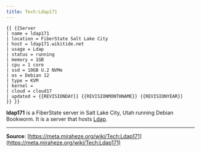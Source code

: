 ```yaml
---
title: Tech:Ldap171
---
```


```
{{ {{Server
| name = ldap171
| location = FiberState Salt Lake City
| host = ldap171.wikitide.net
| usage = Ldap
| status = running
| memory = 1GB
| cpu = 1 core
| ssd = 10GB U.2 NVMe
| os = Debian 12
| type = KVM
| kernel =
| cloud = cloud17
| updated = {{REVISIONDAY}} {{REVISIONMONTHNAME}} {{REVISIONYEAR}}
}} }}
```

**ldap171** is a FiberState server in Salt Lake City, Utah running Debian Bookworm. It is a server that hosts [Ldap](/tech-docs/techldap.md).

----
**Source**: [https://meta.miraheze.org/wiki/Tech:Ldap171](https://meta.miraheze.org/wiki/Tech:Ldap171)